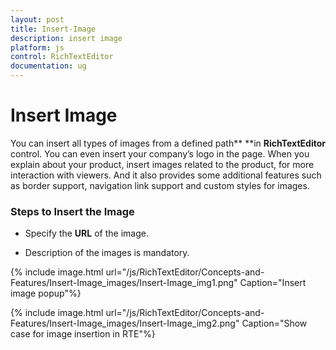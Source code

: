 ```yaml
---
layout: post
title: Insert-Image
description: insert image
platform: js
control: RichTextEditor
documentation: ug
---
```


# Insert Image

You can insert all types of images from a defined path** **in **RichTextEditor** control. You can even insert your company’s logo in the page. When you explain about your product, insert images related to the product, for more interaction with viewers. And it also provides some additional features such as border support, navigation link support and custom styles for images.

### Steps to Insert the Image

* Specify the **URL** of the image.

* Description of the images is mandatory.



{% include image.html url="/js/RichTextEditor/Concepts-and-Features/Insert-Image_images/Insert-Image_img1.png" Caption="Insert image popup"%}

{% include image.html url="/js/RichTextEditor/Concepts-and-Features/Insert-Image_images/Insert-Image_img2.png" Caption="Show case for image insertion in RTE"%}

